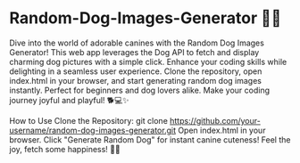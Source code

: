 # Random-Dog-Images-Generator 🐾✨
Dive into the world of adorable canines with the Random Dog Images Generator! This web app leverages the Dog API to fetch and display charming dog pictures with a simple click. Enhance your coding skills while delighting in a seamless user experience. Clone the repository, open index.html in your browser, and start generating random dog images instantly. Perfect for beginners and dog lovers alike. Make your coding journey joyful and playful! 🐕💻✨

How to Use
Clone the Repository: git clone https://github.com/your-username/random-dog-images-generator.git
Open index.html in your browser.
Click "Generate Random Dog" for instant canine cuteness!
Feel the joy, fetch some happiness! 🚀🐶






